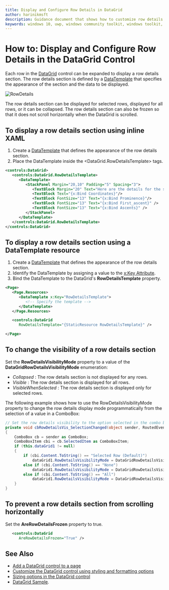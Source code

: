 ```yaml
---
title: Display and Configure Row Details in DataGrid
author: harinikmsft
description: Guidance document that shows how to customize row details section in the DataGrid control
keywords: windows 10, uwp, windows community toolkit, windows toolkit, DataGrid, xaml control, xaml, RowDetails
---
```


# How to: Display and Configure Row Details in the DataGrid Control

Each row in the [DataGrid](../datagrid.md) control can be expanded to display a row details section. The row details section is defined by a [DataTemplate](https://docs.microsoft.com/en-us/uwp/api/windows.ui.xaml.datatemplate) that specifies the appearance of the section and the data to be displayed.

![RowDetails](../../resources/images/Controls/DataGrid/rowdetails.png)

The row details section can be displayed for selected rows, displayed for all rows, or it can be collapsed. The row details section can also be frozen so that it does not scroll horizontally when the DataGrid is scrolled.

## To display a row details section using inline XAML

1. Create a [DataTemplate](https://docs.microsoft.com/en-us/uwp/api/windows.ui.xaml.datatemplate) that defines the appearance of the row details section.
2. Place the DataTemplate inside the <DataGrid.RowDetailsTemplate> tags.

```xml
<controls:DataGrid>
   <controls:DataGrid.RowDetailsTemplate>
      <DataTemplate>
         <StackPanel Margin="20,10" Padding="5" Spacing="3">
            <TextBlock Margin="20" Text="Here are the details for the selected mountain:"/>   
            <TextBlock Text="{x:Bind Coordinates}"/>
            <TextBlock FontSize="13" Text="{x:Bind Prominence}"/>
            <TextBlock FontSize="13" Text="{x:Bind First_ascent}" />
            <TextBlock FontSize="13" Text="{x:Bind Ascents}" />
         </StackPanel>
      </DataTemplate>
   </controls:DataGrid.RowDetailsTemplate>
</controls:DataGrid>
```

## To display a row details section using a DataTemplate resource

1. Create a [DataTemplate](https://docs.microsoft.com/en-us/uwp/api/windows.ui.xaml.datatemplate) that defines the appearance of the row details section.
2. Identify the DataTemplate by assigning a value to the [x:Key Attribute](https://docs.microsoft.com/en-us/windows/uwp/xaml-platform/x-key-attribute).
3. Bind the DataTemplate to the DataGrid's **RowDetailsTemplate** property.

```xml
<Page>
   <Page.Resources>
      <DataTemplate x:Key="RowDetailsTemplate">
         <!-- Specify the template -->
      </DataTemplate>
   </Page.Resources>

   <controls:DataGrid
      RowDetailsTemplate="{StaticResource RowDetailsTemplate}" />

</Page>
```

## To change the visibility of a row details section

Set the **RowDetailsVisibilityMode** property to a value of the **DataGridRowDetailsVisibilityMode** enumeration:
   * *Collapsed* : The row details section is not displayed for any rows.
   * *Visible* : The row details section is displayed for all rows.
   * *VisibleWhenSelected* : The row details section is displayed only for selected rows.

The following example shows how to use the RowDetailsVisibilityMode property to change the row details display mode programmatically from the selection of a value in a ComboBox:

```C#
// Set the row details visibility to the option selected in the combo box.
private void cbRowDetailsVis_SelectionChanged(object sender, RoutedEventArgs e)
{
    ComboBox cb = sender as ComboBox;
    ComboBoxItem cbi = cb.SelectedItem as ComboBoxItem;
    if (this.dataGrid1 != null)
    {
        if (cbi.Content.ToString() == "Selected Row (Default)")
            dataGrid1.RowDetailsVisibilityMode = DataGridRowDetailsVisibilityMode.VisibleWhenSelected;
        else if (cbi.Content.ToString() == "None")
            dataGrid1.RowDetailsVisibilityMode = DataGridRowDetailsVisibilityMode.Collapsed;
        else if (cbi.Content.ToString() == "All")
            dataGrid1.RowDetailsVisibilityMode = DataGridRowDetailsVisibilityMode.Visible;
    }
}
```
## To prevent a row details section from scrolling horizontally

Set the **AreRowDetailsFrozen** property to true.
```xml
   <controls:DataGrid
      AreRowDetailsFrozen="True" />
```

## See Also

* [Add a DataGrid control to a page](datagrid_basics.md)
* [Customize the DataGrid control using styling and formatting options](styling_formatting_options.md)
* [Sizing options in the DataGrid control](sizing_options.md)
* [DataGrid Sample](https://github.com/Microsoft/WindowsCommunityToolkit/tree/master/Microsoft.Toolkit.Uwp.SampleApp/SamplePages/DataGrid).
